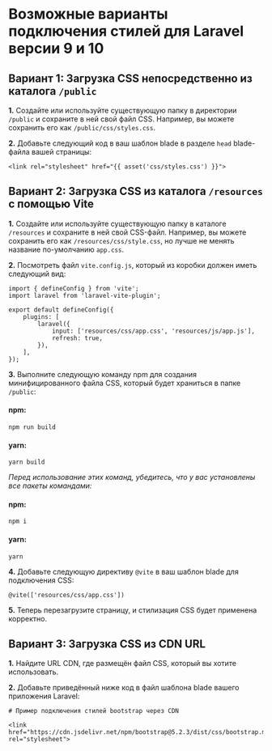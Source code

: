 
# Возможные варианты подключения стилей для Laravel версии 9 и 10

## Вариант 1: Загрузка CSS непосредственно из каталога `/public`

**1.** Создайте или используйте существующую папку в директории `/public` и сохраните в ней свой файл CSS. Например, вы можете сохранить его как `/public/css/styles.css`.

**2.** Добавьте следующий код в ваш шаблон blade в разделе `head` blade-файла вашей страницы:
```
<link rel="stylesheet" href="{{ asset('css/styles.css') }}">
```

## Вариант 2: Загрузка CSS из каталога `/resources` с помощью Vite

**1.** Создайте или используйте существующую папку в каталоге `/resources` и сохраните в ней свой CSS-файл. Например, вы можете сохранить его как `/resources/css/style.css`, но лучше не менять название по-умолчанию `app.css`.

**2.** Посмотреть файл `vite.config.js`, который из коробки должен иметь следующий вид:
```
import { defineConfig } from 'vite';
import laravel from 'laravel-vite-plugin';

export default defineConfig({
    plugins: [
        laravel({
            input: ['resources/css/app.css', 'resources/js/app.js'],
            refresh: true,
        }),
    ],
});
```

**3.** Выполните следующую команду npm для создания минифицированного файла CSS, который будет храниться в папке `/public`:

#### **npm**:
```
npm run build
```
#### **yarn**:
```
yarn build
```

*Перед использование этих команд, убедитесь, что у вас установлены все пакеты командами:*
#### **npm**:
```
npm i
```
#### **yarn**:
```
yarn
```

**4.** Добавьте следующую директиву `@vite` в ваш шаблон blade для подключения CSS:
```
@vite(['resources/css/app.css'])
```

**5.** Теперь перезагрузите страницу, и стилизация CSS будет применена корректно.

## Вариант 3: Загрузка CSS из CDN URL

**1.** Найдите URL CDN, где размещён файл CSS, который вы хотите использовать.

**2.** Добавьте приведённый ниже код в файл шаблона blade вашего приложения Laravel:
```
# Пример подключения стилей bootstrap через CDN

<link href="https://cdn.jsdelivr.net/npm/bootstrap@5.2.3/dist/css/bootstrap.min.css" rel="stylesheet">
```